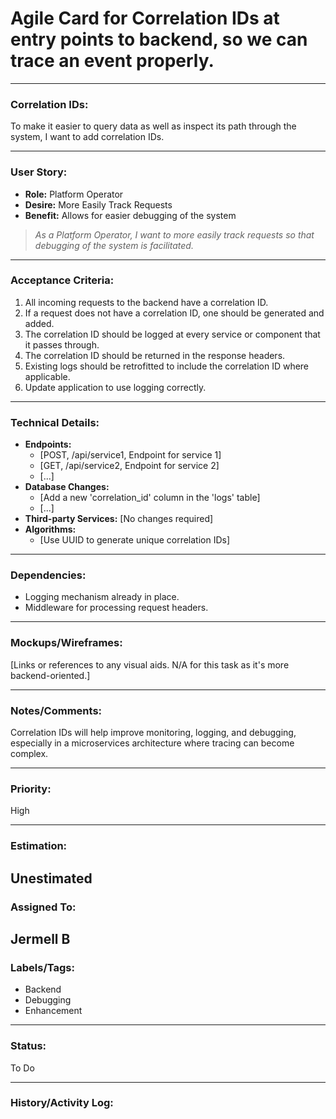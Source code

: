 # Agile Card for Correlation IDs at entry points to backend, so we can trace an event properly.

---

### **Correlation IDs:** 
To make it easier to query data as well as inspect its path through the system, I want to add correlation IDs.

---

### **User Story:** 
- **Role:** Platform Operator
- **Desire:** More Easily Track Requests
- **Benefit:** Allows for easier debugging of the system

> _As a Platform Operator, I want to more easily track requests so that debugging of the system is facilitated._

---

### **Acceptance Criteria:**
1. All incoming requests to the backend have a correlation ID.
2. If a request does not have a correlation ID, one should be generated and added.
3. The correlation ID should be logged at every service or component that it passes through.
4. The correlation ID should be returned in the response headers.
5. Existing logs should be retrofitted to include the correlation ID where applicable.
6. Update application to use logging correctly.

---

### **Technical Details:** 
- **Endpoints:** 
  - [POST, /api/service1, Endpoint for service 1]
  - [GET, /api/service2, Endpoint for service 2]
  - [...]
- **Database Changes:** 
  - [Add a new 'correlation_id' column in the 'logs' table]
  - [...]
- **Third-party Services:** [No changes required]
- **Algorithms:** 
  - [Use UUID to generate unique correlation IDs]

---

### **Dependencies:** 
- Logging mechanism already in place.
- Middleware for processing request headers.

---

### **Mockups/Wireframes:** 
[Links or references to any visual aids. N/A for this task as it's more backend-oriented.]

---

### **Notes/Comments:** 
Correlation IDs will help improve monitoring, logging, and debugging, especially in a microservices architecture where tracing can become complex.

---

### **Priority:** 
High

---

### **Estimation:** 
Unestimated 
---

### **Assigned To:** 
Jermell B
---

### **Labels/Tags:** 
- Backend
- Debugging
- Enhancement

---

### **Status:** 
To Do

---

### **History/Activity Log:** 
